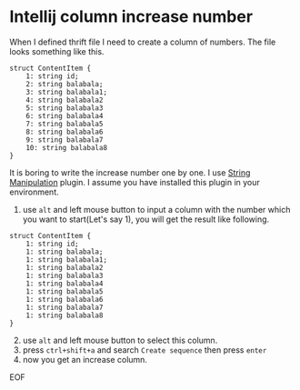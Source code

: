 # Intellij column increase number
When I defined thrift file I need to create a column of numbers. The file looks something like this.
```thrift
struct ContentItem {
    1: string id;
    2: string balabala;
    3: string balabala1;
    4: string balabala2
    5: string balabala3
    6: string balabala4
    7: string balabala5
    8: string balabala6
    9: string balabala7
    10: string balabala8
}
```
It is boring to write the increase number one by one. I use [String Manipulation](https://plugins.jetbrains.com/plugin/2162-string-manipulation) plugin. I 
assume you have installed this plugin in your environment.

1. use `alt` and left mouse button to input a column with the number which you want to start(Let's say 1), you will get the result like following.
```thrift
struct ContentItem {
    1: string id;
    1: string balabala;
    1: string balabala1;
    1: string balabala2
    1: string balabala3
    1: string balabala4
    1: string balabala5
    1: string balabala6
    1: string balabala7
    1: string balabala8
}
```
2. use `alt` and left mouse button to select this column.
3. press `ctrl+shift+a` and search `Create sequence` then press `enter`
4. now you get an increase column.

EOF